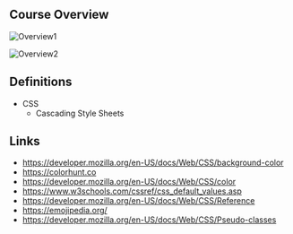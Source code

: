 ## Course Overview

![Overview1](https://user-images.githubusercontent.com/96752508/192773158-d2fd288f-9c08-465e-bea7-5f45fbd604eb.png)

![Overview2](https://user-images.githubusercontent.com/96752508/192773220-d4552d14-e8dd-465b-ac98-300a38eb1065.png)

## Definitions

- CSS
  - Cascading Style Sheets

## Links

- https://developer.mozilla.org/en-US/docs/Web/CSS/background-color
- https://colorhunt.co
- https://developer.mozilla.org/en-US/docs/Web/CSS/color
- https://www.w3schools.com/cssref/css_default_values.asp
- https://developer.mozilla.org/en-US/docs/Web/CSS/Reference
- https://emojipedia.org/
- https://developer.mozilla.org/en-US/docs/Web/CSS/Pseudo-classes
